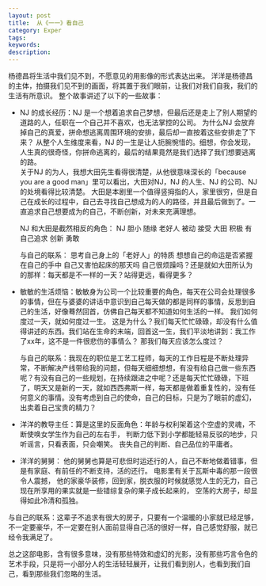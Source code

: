 ```yaml
---
layout: post
title:  从《一一》看自己
category: Exper
tags:
keywords:
description:
---
```


杨德昌将生活中我们见不到，不愿意见的用影像的形式表达出来。
洋洋是杨德昌的主体，拍摄我们见不到的画面，将其置于我们眼前，让我们对我们自我，我们的生活有所意识。
整个故事讲述了以下的一些故事：

- NJ 的成长经历：NJ 是一个想着追求自己梦想，但最后还是走上了别人期望的道路的人，任职在一个自己并不喜欢，也无法掌控的公司。
  为什么NJ 会放弃掉自己的真爱，拼命想逃离周围环境的安排，最后却一直按着这些安排走了下来？ 从整个人生维度来看，NJ 的一生是让人扼腕惋惜的。细想，你会发现，人生真的很奇怪，你拼命逃离的，最后的结果竟然是我们选择了我们想要逃离的路。  
  关于NJ 的为人，我想大田先生看得很清楚，从他很意味深长的「because you are a good man」里可以看出，大田对NJ，NJ 的人生、NJ 的公司、NJ 的处境看得比较清楚。 大田是本剧里一个值得竖拇指的人，家里很穷，但是自己在成长的过程中，自己去寻找自己想成为的人的路径，并且最后做到了。一直追求自己想要成为的自己，不断创新，对未来充满理想。 
  
  NJ 和大田是截然相反的角色：
  NJ 胆小 随缘 老好人 被动 接受
  大田 积极 有自己追求 创新 勇敢 
  
  与自己的联系： 思考自己身上的「老好人」的特质  想想自己的命运是否紧握在自己的手中  自己又害怕起床的那天吗  自己很烦躁吗？还是就如大田所认为的那样：每天都是不一样的一天？站得更远，看得更多？
  
- 敏敏的生活烦恼：敏敏身为公司一个比较重要的角色，每天在公司会处理很多的事情，但在与婆婆的讲话中意识到自己每天做的都是同样的事情，反思到自己的生活，好像蓦然回首，仿佛自己每天都不知道如何生活的一样。
  我们如何度过一天，就如何度过一生。
  这是为什么？我们每天忙忙碌碌，却没有什么值得讲述的东西。我们站在生命的末端，回首这一生，我们平淡地讲到：我工作了xx年，这不是一件很悲伤的事情么？
  那我们每天应该怎么度过？
  
  与自己的联系：我现在的职位是工艺工程师，每天的工作日程是不断处理异常，不断解决产线带给我的问题，但每天细细想想，有没有给自己做一些东西呢？有没有自己的一些规划，在持续跟进之中呢？还是每天忙忙碌碌，下班了，明天又是新的一天，就如西西弗斯一样，每天都是做着重复性的，没有任何意义的事情。没有考虑到自己的使命，自己的目标，只是为了眼前的虚幻，出卖着自己宝贵的精力？
  
- 洋洋的教导主任：算是这里的反面角色：年龄与权利架着这个空虚的灵魂，不断使唤女学生作为自己的左右手， 判断力低下到小学都能轻易反驳的地步，只听谣言，只看表面，只会嘲笑。 丧失自己的判断、自己品位的平庸者。


- 洋洋的舅舅： 他的舅舅也算是可悲但时运还行的人，自己不断地做着错事，但是有家庭、有前任的不断支持，活的还行。
电影里有关于瓦斯中毒的那一段很令人震撼， 他的家豪华装修，回到家，脱衣服的时候就感觉人生的无力，自己现在所享用的果实就是一些错综复杂的果子成长起来的， 空荡的大房子，却显得如此冷清和孤独。

与自己的联系：这辈子不追求有很大的房子，只要有一个温暖的小家就已经足够，不一定要豪华，不一定要在别人面前显得自己活的很好一样，自己感觉舒服，就已经令我满足了。

总之这部电影，含有很多意味，没有那些特效和虚幻的光影，没有那些巧言令色的艺术手段，只是将一小部分人的生活轻轻展开，让我们看到别人，也看到我们自己，看到那些我们忽略的生活。
  

